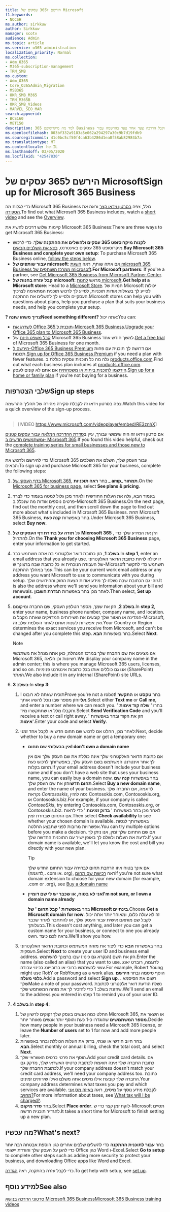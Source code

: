 ```yaml
---
title: הירשם ל365 עסקים של Microsoft
f1.keywords:
- NOCSH
ms.author: sirkkuw
author: Sirkkuw
manager: scotv
audience: Admin
ms.topic: article
ms.service: o365-administration
localization_priority: Normal
ms.collection:
- Adm_O365
- M365-subscription-management
- TRN_SMB
ms.custom:
- Adm_O365
- Core_O365Admin_Migration
- MSB365
- OKR_SMB_M365
- TRN_M365B
- OKR_SMB_Videos
- MARVEL_SEO_MAR
search.appverid:
- BCS160
- MET150
description: למד מה מיקרוסופט 365 Business כולל, וקבל הדרכה צעד אחר צעד בהרשמה עבור Microsoft 365 Business.
ms.openlocfilehash: 003bf332a9183a5e062a294297a30c9b7d19fdb9
ms.sourcegitcommit: 41c0bc5cf50f4ca63b4286d1ea0f58ab82984b7a
ms.translationtype: MT
ms.contentlocale: he-IL
ms.lasthandoff: 03/05/2020
ms.locfileid: "42547830"
---
```

# <a name="sign-up-for-microsoft-365-business"></a><span data-ttu-id="d9fda-103">הירשם ל365 עסקים של Microsoft</span><span class="sxs-lookup"><span data-stu-id="d9fda-103">Sign up for Microsoft 365 Business</span></span>

<span data-ttu-id="d9fda-104">כדי לגלות מה Microsoft 365 Business כולל, צפה [בסרטון וידאו קצר](https://go.microsoft.com/fwlink/?linkid=2109651) וראה את [הסקירה](microsoft-365-business-overview.md).</span><span class="sxs-lookup"><span data-stu-id="d9fda-104">To find out what Microsoft 365 Business includes, watch a [short video](https://go.microsoft.com/fwlink/?linkid=2109651) and see the [Overview](microsoft-365-business-overview.md).</span></span>

<span data-ttu-id="d9fda-105">קיימות שלוש דרכים להשיג את Microsoft 365 Business:</span><span class="sxs-lookup"><span data-stu-id="d9fda-105">There are three ways to get Microsoft 365 Business:</span></span>
- <span data-ttu-id="d9fda-106">**לקנות מיקרוסופט 365 עסקים ולהשלים את ההתקנה שלך**: כדי לרכוש מיקרוסופט 365 עסקים באינטרנט, [בצע את השלבים הבאים](#sign-up-steps).</span><span class="sxs-lookup"><span data-stu-id="d9fda-106">**Buy Microsoft 365 Business and complete your own setup**: To purchase Microsoft 365 Business online, [follow the steps below](#sign-up-steps).</span></span>
- <span data-ttu-id="d9fda-107">**עבור שותפים של microsoft**: אם אתה שותף, ראה [השגת microsoft 365 Business ממרכז השותפים של microsoft](get-microsoft-365-business.md#get-microsoft-365-business-from-microsoft-partner-center).</span><span class="sxs-lookup"><span data-stu-id="d9fda-107">**For Microsoft partners**: If you're a partner, see [Get Microsoft 365 Business from Microsoft Partner Center](get-microsoft-365-business.md#get-microsoft-365-business-from-microsoft-partner-center).</span></span>
- <span data-ttu-id="d9fda-108">**קבל עזרה בחנות של microsoft**: מראש [לחנות microsoft](https://go.microsoft.com/fwlink/?linkid=2109652).</span><span class="sxs-lookup"><span data-stu-id="d9fda-108">**Get help at a Microsoft store**: Head to a [Microsoft Store](https://go.microsoft.com/fwlink/?linkid=2109652).</span></span> <span data-ttu-id="d9fda-109">חנויות של Microsoft יכולות לסייע לך בשאלות אודות תוכניות, לסייע לך לרכוש תוכנית המתאימה לצרכיך העסקיים ולסייע לך להשלים את ההתקנה.</span><span class="sxs-lookup"><span data-stu-id="d9fda-109">Microsoft stores can help you with questions about plans, help you purchase a plan that suits your business needs, and help you complete your setup.</span></span>

<span data-ttu-id="d9fda-110">**? צריך משהו שונה**</span><span class="sxs-lookup"><span data-stu-id="d9fda-110">**Need something different?**</span></span> <span data-ttu-id="d9fda-111">אתה יכול:</span><span class="sxs-lookup"><span data-stu-id="d9fda-111">You can:</span></span>
- <span data-ttu-id="d9fda-112">[לשדרג את Office 365 תוכנית ל-Microsoft 365 Business](migrate-to-microsoft-365-business.md).</span><span class="sxs-lookup"><span data-stu-id="d9fda-112">[Upgrade your Office 365 plan to Microsoft 365 Business](migrate-to-microsoft-365-business.md).</span></span>
- <span data-ttu-id="d9fda-113">[קבל משפט חינם](https://go.microsoft.com/fwlink/p/?linkid=2102309) של Microsoft 365 Business למשך חודש אחד.</span><span class="sxs-lookup"><span data-stu-id="d9fda-113">[Get a free trial](https://go.microsoft.com/fwlink/p/?linkid=2102309) of Microsoft 365 Business for one month.</span></span>
- <span data-ttu-id="d9fda-114">[הירשם ל-Office 365 Business Premium](https://go.microsoft.com/fwlink/p/?LinkID=510935) אם דרושה לך תוכנית עם פחות תכונות.</span><span class="sxs-lookup"><span data-stu-id="d9fda-114">[Sign up for Office 365 Business Premium](https://go.microsoft.com/fwlink/p/?LinkID=510935) if you need a plan with fewer features.</span></span> <span data-ttu-id="d9fda-115">גלה מה כל תוכנית עסקית כוללת ב [products.office.com](https://go.microsoft.com/fwlink/?linkid=2109397).</span><span class="sxs-lookup"><span data-stu-id="d9fda-115">Find out what each business plan includes at [products.office.com](https://go.microsoft.com/fwlink/?linkid=2109397).</span></span>
- <span data-ttu-id="d9fda-116">[הירשמו לתוכנית ביתית או משפחתית](https://go.microsoft.com/fwlink/?linkid=2109398) אם אתם לא קונים לעסק.</span><span class="sxs-lookup"><span data-stu-id="d9fda-116">[Sign up for a home or family plan](https://go.microsoft.com/fwlink/?linkid=2109398) if you're not buying for a business.</span></span> 

## <a name="sign-up-steps"></a><span data-ttu-id="d9fda-117">שלבי הצטרפות</span><span class="sxs-lookup"><span data-stu-id="d9fda-117">Sign up steps</span></span>

<span data-ttu-id="d9fda-118">צפה בסרטון וידאו זה לקבלת סקירה מהירה של תהליך ההרשמה.</span><span class="sxs-lookup"><span data-stu-id="d9fda-118">Watch this video for a quick overview of the sign-up process.</span></span><br><br>

> [!VIDEO https://www.microsoft.com/videoplayer/embed/RE3znhX] 

<span data-ttu-id="d9fda-119">אם סרטון וידאו זה היה שימושי עבורך, עיין ב[סדרת ההדרכה המלאה עבור עסקים קטנים ומשתמשים חדשים ב- Microsoft 365](https://support.office.com/article/6ab4bbcd-79cf-4000-a0bd-d42ce4d12816).</span><span class="sxs-lookup"><span data-stu-id="d9fda-119">If you found this video helpful, check out the [complete training series for small businesses and those new to Microsoft 365](https://support.office.com/article/6ab4bbcd-79cf-4000-a0bd-d42ce4d12816).</span></span>

<span data-ttu-id="d9fda-120">כדי להירשם ולרכוש את Microsoft 365 עבור העסק שלך, השלם את השלבים הבאים:</span><span class="sxs-lookup"><span data-stu-id="d9fda-120">To sign up and purchase Microsoft 365 for your business, complete the following steps:</span></span>

1. <span data-ttu-id="d9fda-121">[בדף העסקי של Microsoft 365](https://go.microsoft.com/fwlink/?linkid=2109654), בחר **ראה תוכניות _ amp_ תמחור**.</span><span class="sxs-lookup"><span data-stu-id="d9fda-121">On the [Microsoft 365 for business page](https://go.microsoft.com/fwlink/?linkid=2109654), select **See plans & pricing**.</span></span> 
2. <span data-ttu-id="d9fda-122">בעמוד הבא, גלה את העלות החודשית ולאחר מכן גלול למטה בעמוד כדי לברר פרטים נוספים אודות מה שנכלל ב-Microsoft 365 Business.</span><span class="sxs-lookup"><span data-stu-id="d9fda-122">On the next page, find out the monthly cost, and then scroll down the page to find out more about what's included in Microsoft 365 Business.</span></span> <span data-ttu-id="d9fda-123">תחת Microsoft 365 Business, בחר באפשרות **קנה כעת**.</span><span class="sxs-lookup"><span data-stu-id="d9fda-123">Under Microsoft 365 Business, select **Buy now**.</span></span>
3. <span data-ttu-id="d9fda-124">על **תודה על בחירת דף העסקים של Microsoft 365** , הזן את המידע שלך כדי להתחיל.</span><span class="sxs-lookup"><span data-stu-id="d9fda-124">On the **Thank you for choosing Microsoft 365 Business** page, enter your information to get started.</span></span>
4. <span data-ttu-id="d9fda-125">**בשלב 1**, הזן כתובת דואר אלקטרוני בה אתה משתמש כבר.</span><span class="sxs-lookup"><span data-stu-id="d9fda-125">In **step 1**, enter an email address that you already use.</span></span> <span data-ttu-id="d9fda-126">זו יכולה להיות כתובת הדואר האלקטרוני של העבודה הנוכחית או כל כתובת שבה ברצונך ש-Microsoft תשתמש כדי לתקשר עמך במהלך ההתקנה.</span><span class="sxs-lookup"><span data-stu-id="d9fda-126">This can be your current work email address or any address you want Microsoft to use to communicate with you during setup.</span></span> <span data-ttu-id="d9fda-127">זוהי גם הכתובת שבה נשלח לך מידע אודות הצעת החוק והחידושים שלך.</span><span class="sxs-lookup"><span data-stu-id="d9fda-127">It is also the address where we'll send you information about your bill and renewals.</span></span> <span data-ttu-id="d9fda-128">לאחר מכן בחר באפשרות **הגדרת חשבון**.</span><span class="sxs-lookup"><span data-stu-id="d9fda-128">Then select, **Set up account**.</span></span>
5. <span data-ttu-id="d9fda-129">**בשלב 2**, הזן את שמך, מספר הטלפון העסקי, שם החברה ומיקומם.</span><span class="sxs-lookup"><span data-stu-id="d9fda-129">In **step 2**, enter your name, business phone number, company name, and location.</span></span> <span data-ttu-id="d9fda-130">המדינה או האזור שלך קובעים את השירותים המדויקים שאתה מקבל מ-Microsoft, ואין אפשרות לשנות אותם לאחר השלמת שלב זה.</span><span class="sxs-lookup"><span data-stu-id="d9fda-130">Your Country or Region determines the exact services you receive from Microsoft, and can't be changed after you complete this step.</span></span> <span data-ttu-id="d9fda-131">בחר באפשרות **הבא**.</span><span class="sxs-lookup"><span data-stu-id="d9fda-131">Select **Next**.</span></span>
    > [!NOTE]
    > <span data-ttu-id="d9fda-132">אנו מציגים את שם החברה שלך במרכז המנהלה; כאן אתה מנהל את משתמשי Microsoft 365, רשיונות וכן הלאה.</span><span class="sxs-lookup"><span data-stu-id="d9fda-132">We display your company name in the admin center; this is where you manage Microsoft 365 users, licenses, and so on.</span></span> <span data-ttu-id="d9fda-133">אנו גם כוללים אותו בכל כתובות אינטרנט פנימיות (SharePoint) האתר.</span><span class="sxs-lookup"><span data-stu-id="d9fda-133">We also include it in any internal (SharePoint) site URLs.</span></span>
6. <span data-ttu-id="d9fda-134">**בשלב 3**:</span><span class="sxs-lookup"><span data-stu-id="d9fda-134">In **step 3**:</span></span>

    1. <span data-ttu-id="d9fda-135">! תוכיח שאתה לא רובוט</span><span class="sxs-lookup"><span data-stu-id="d9fda-135">Prove you're not a robot!</span></span> <span data-ttu-id="d9fda-136">בחר **טקסט** או **התקשר אלי**והזן מספר שבו נוכל להשיג אותך.</span><span class="sxs-lookup"><span data-stu-id="d9fda-136">Select either **Text me** or **Call me**, and enter a number where we can reach you.</span></span> <span data-ttu-id="d9fda-137">בחרו ' **שלח קוד אימות** ' ותקבלו מלל או שתתקשרו מיד.</span><span class="sxs-lookup"><span data-stu-id="d9fda-137">Select **Send Verification Code** and you'll receive a text or call right away.</span></span> <span data-ttu-id="d9fda-138">הזן את הקוד ובחר באפשרות ' **אימות**'.</span><span class="sxs-lookup"><span data-stu-id="d9fda-138">Enter your code and select **Verify**.</span></span>
    2. <span data-ttu-id="d9fda-139">לאחר מכן, החלט אם לרכוש שם תחום חדש או לקבל אחד זמני:</span><span class="sxs-lookup"><span data-stu-id="d9fda-139">Next, decide whether to buy a new domain name or get a temporary one:</span></span>

        - <span data-ttu-id="d9fda-140">**אין בבעלותי שם תחום**</span><span class="sxs-lookup"><span data-stu-id="d9fda-140">**I don't own a domain name**</span></span> 
        
            <span data-ttu-id="d9fda-141">אם כתובת הדואר האלקטרוני שלך אינה כוללת את שם העסק שלך ואם אין לך אתר אינטרנט המשתמש בשם העסק שלך, באפשרותך לרכוש כעת תחום בקלות.</span><span class="sxs-lookup"><span data-stu-id="d9fda-141">If your email address doesn't include your business name and if you don't have a web site that uses your business name, you can easily buy a domain now.</span></span> <span data-ttu-id="d9fda-142">בחר באפשרות **קנה שם תחום חדש**והזן את שם העסק שלך.</span><span class="sxs-lookup"><span data-stu-id="d9fda-142">Select **Buy a new domain name**, and enter the name of your business.</span></span> <span data-ttu-id="d9fda-143">לדוגמה, אם החברה שלך נקראת *Contososkis*, נסה להזין Contosokis.com, Contososkis.org, או Contososkis.biz.</span><span class="sxs-lookup"><span data-stu-id="d9fda-143">For example, if your company is called *ContosoSkis*, try entering Contosokis.com, Contososkis.org, or Contososkis.biz.</span></span> <span data-ttu-id="d9fda-144">לאחר מכן בחר באפשרות ' **בדוק זמינות** ' כדי לראות אם התחום שבחרת זמין.</span><span class="sxs-lookup"><span data-stu-id="d9fda-144">Then select **Check availability** to see whether your chosen domain is available.</span></span> <span data-ttu-id="d9fda-145">באפשרותך לנסות אפשרויות מרובות לפני שתבצע החלטה.</span><span class="sxs-lookup"><span data-stu-id="d9fda-145">You can try multiple options before you make a decision.</span></span> <span data-ttu-id="d9fda-146">אם שם התחום שלך זמין, אנו ניתן לך לדעת את העלות ולשלם לך באופן ישיר עם התוכנית החדשה שלך.</span><span class="sxs-lookup"><span data-stu-id="d9fda-146">If your domain name is available, we'll let you know the cost and bill you directly with your new plan.</span></span> 
       
            > [!TIP]
            > <span data-ttu-id="d9fda-147">אם אינך בטוח איזו הרחבת תחום לבחירה עבור התחום החדש שלך (לדוגמה,. com או. org), ראה [רכישת שם תחום](https://go.microsoft.com/fwlink/?linkid=2109700)</span><span class="sxs-lookup"><span data-stu-id="d9fda-147">if you're not sure what domain extension to choose for your new domain (for example, .com or .org), see [Buy a domain name](https://go.microsoft.com/fwlink/?linkid=2109700)</span></span>
        
        - <span data-ttu-id="d9fda-148">**אני לא בטוח, או שכבר יש לי שם דומיין**</span><span class="sxs-lookup"><span data-stu-id="d9fda-148">**I'm not sure, or I own a domain name already**</span></span> 
        
             <span data-ttu-id="d9fda-149">בחר **באפשרות ' קבל תחום ' של Microsoft בינתיים**.</span><span class="sxs-lookup"><span data-stu-id="d9fda-149">Choose **Get a Microsoft domain for now**.</span></span> <span data-ttu-id="d9fda-150">זה לא עולה כלום, ומאוחר יותר אתה יכול לקבל שם מותאם אישית עבור העסק שלך, או להתחבר לאחד שכבר בבעלותך.</span><span class="sxs-lookup"><span data-stu-id="d9fda-150">This doesn't cost anything, and later you can get a custom name for your business, or connect to one you already own.</span></span> <span data-ttu-id="d9fda-151">נראה לכם כיצד.</span><span class="sxs-lookup"><span data-stu-id="d9fda-151">We'll show you how.</span></span>

    3. <span data-ttu-id="d9fda-152">בחר באפשרות **הבא** כדי ליצור את מזהה המשתמש וכתובת הדואר האלקטרוני העסקית.</span><span class="sxs-lookup"><span data-stu-id="d9fda-152">Select **Next** to create your user ID and business email address.</span></span> <span data-ttu-id="d9fda-153">הזן את השם (הנקרא גם כינוי) שבו ברצונך להשתמש.</span><span class="sxs-lookup"><span data-stu-id="d9fda-153">Enter the name (also called an alias) that you want to use.</span></span> <span data-ttu-id="d9fda-154">לדוגמה, רוברט יאנג עשוי להשתמש ברובי או ברובייונג ככינוי עבודה.</span><span class="sxs-lookup"><span data-stu-id="d9fda-154">For example, Robert Young might use RobY or RobYoung as a work alias.</span></span> <span data-ttu-id="d9fda-155">הוסף סיסמה ובחר **הירשם כלפי מעלה**.</span><span class="sxs-lookup"><span data-stu-id="d9fda-155">Add a password and select **Sign up**.</span></span> <span data-ttu-id="d9fda-156">. רשום את הסיסמא שלך</span><span class="sxs-lookup"><span data-stu-id="d9fda-156">Make a note of your password.</span></span> <span data-ttu-id="d9fda-157">נשלח הודעת דואר אלקטרוני לכתובת שהזנת בשלב 1 כדי להזכיר לך את מזהה המשתמש שלך.</span><span class="sxs-lookup"><span data-stu-id="d9fda-157">We'll send an email to the address you entered in step 1 to remind you of your user ID.</span></span>
7. <span data-ttu-id="d9fda-158">**בשלב 4**:</span><span class="sxs-lookup"><span data-stu-id="d9fda-158">In **step 4**:</span></span> 

    1. <span data-ttu-id="d9fda-159">החלט כמה אנשים בעסק שלך זקוקים לרשיון של Microsoft 365, או השאר את **מספר המשתמשים** שהוגדרו כ-1 כעת והוסף יותר אנשים מאוחר יותר.</span><span class="sxs-lookup"><span data-stu-id="d9fda-159">Decide how many people in your business need a Microsoft 365 license, or leave the **Number of users** set to 1 for now and add more people later.</span></span> 
    2. <span data-ttu-id="d9fda-160">בחר חיוב חודשי או שנתי, בדוק את העלות הכוללת ובחר באפשרות **הבא**.</span><span class="sxs-lookup"><span data-stu-id="d9fda-160">Select monthly or annual billing, check the total cost, and select **Next**.</span></span> 
    3. <span data-ttu-id="d9fda-161">הוסף את פרטי כרטיס האשראי שלך.</span><span class="sxs-lookup"><span data-stu-id="d9fda-161">Add your credit card details.</span></span> <span data-ttu-id="d9fda-162">אם כתובת החברה שלך אינה תואמת לכתובת כרטיס האשראי שלך, נזדקק גם לכתובת החברה שלך.</span><span class="sxs-lookup"><span data-stu-id="d9fda-162">If your company address doesn't match your credit card address, we'll need your company address too.</span></span> <span data-ttu-id="d9fda-163">כתובת החברה שלך קובעת אילו מיסים אתה משלם ואילו שירותים זמינים.</span><span class="sxs-lookup"><span data-stu-id="d9fda-163">Your company address determines what taxes you pay and which services are available.</span></span> <span data-ttu-id="d9fda-164">לקבלת מידע נוסף על מיסים, ראה [באיזה מס אני מחויב?](https://go.microsoft.com/fwlink/?linkid=2109701)</span><span class="sxs-lookup"><span data-stu-id="d9fda-164">For more information about taxes, see [What tax will I be charged?](https://go.microsoft.com/fwlink/?linkid=2109701).</span></span>
    4. <span data-ttu-id="d9fda-165">בחר **סדר מיקום**.</span><span class="sxs-lookup"><span data-stu-id="d9fda-165">Select **Place order**.</span></span> <span data-ttu-id="d9fda-166">לוקח זמן קצר כדי ש-Microsoft תסיים להגדיר תוכנית חדשה.</span><span class="sxs-lookup"><span data-stu-id="d9fda-166">It takes a short time for Microsoft to finish setting up a new plan.</span></span>

## <a name="whats-next"></a><span data-ttu-id="d9fda-167">מה עכשיו?</span><span class="sxs-lookup"><span data-stu-id="d9fda-167">What's next?</span></span>

<span data-ttu-id="d9fda-168">בחר **עבור לתוכנית ההתקנה** כדי להשלים שלבים אחרים כגון הוספת אבטחה רבה יותר כדי להגן על העסק שלך והורדת יישומי Office כגון Word ו-Excel.</span><span class="sxs-lookup"><span data-stu-id="d9fda-168">Select **Go to setup** to complete other steps such as adding more security to protect your business, and downloading Office apps like Word and Excel.</span></span>

<span data-ttu-id="d9fda-169">כדי לקבל עזרה בהתקנה, ראה [הגדרה](set-up.md).</span><span class="sxs-lookup"><span data-stu-id="d9fda-169">To get help with setup, see [set up](set-up.md).</span></span>

## <a name="see-also"></a><span data-ttu-id="d9fda-170">למידע נוסף</span><span class="sxs-lookup"><span data-stu-id="d9fda-170">See also</span></span>

[<span data-ttu-id="d9fda-171">סרטוני הדרכה בנושא Microsoft 365 Business</span><span class="sxs-lookup"><span data-stu-id="d9fda-171">Microsoft 365 Business training videos</span></span>](https://support.office.com/article/6ab4bbcd-79cf-4000-a0bd-d42ce4d12816)
